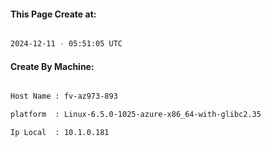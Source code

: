 
   
#### This Page Create at:

```bash

2024-12-11 - 05:51:05 UTC

```

#### Create By Machine:

```bash

Host Name : fv-az973-893

platform  : Linux-6.5.0-1025-azure-x86_64-with-glibc2.35

Ip Local  : 10.1.0.181

```

